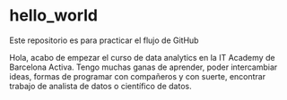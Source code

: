 # hello_world
Este repositorio es para practicar el flujo de GitHub

Hola, acabo de empezar el curso de data analytics en la IT Academy de Barcelona Activa. Tengo muchas ganas de aprender, poder intercambiar ideas, formas de programar con compañeros y con suerte, encontrar trabajo de 
analista de datos o científico de datos.
